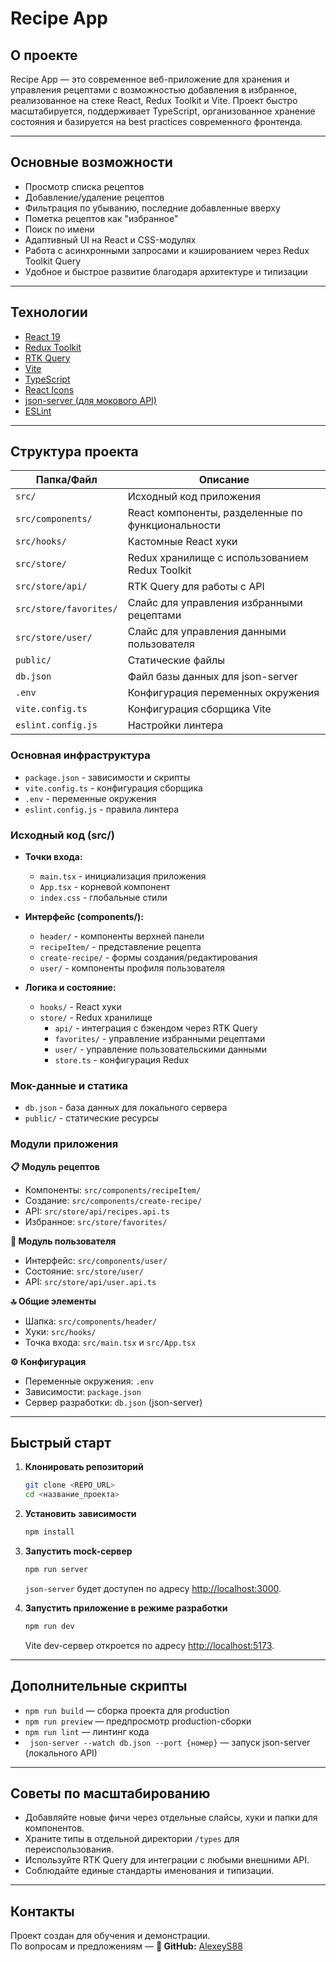 # Recipe App

## О проекте

Recipe App — это современное веб-приложение для хранения и управления рецептами с возможностью добавления в избранное, реализованное на стеке React, Redux Toolkit и Vite. Проект быстро масштабируется, поддерживает TypeScript, организованное хранение состояния и базируется на best practices современного фронтенда.

---

## Основные возможности

- Просмотр списка рецептов
- Добавление/удаление рецептов
- Фильтрация по убыванию, последние добавленные вверху 
- Пометка рецептов как "избранное"
- Поиск по имени
- Адаптивный UI на React и CSS-модулях
- Работа с асинхронными запросами и кэшированием через Redux Toolkit Query
- Удобное и быстрое развитие благодаря архитектуре и типизации

---

## Технологии

- [React 19](https://react.dev/)
- [Redux Toolkit](https://redux-toolkit.js.org/)
- [RTK Query](https://redux-toolkit.js.org/rtk-query/overview)
- [Vite](https://vitejs.dev/)
- [TypeScript](https://www.typescriptlang.org/)
- [React Icons](https://react-icons.github.io/react-icons/)
- [json-server (для мокового API)](https://github.com/typicode/json-server)
- [ESLint](https://eslint.org/)

---

## Структура проекта

| Папка/Файл | Описание |
|------------|----------|
| `src/` | Исходный код приложения |
| `src/components/` | React компоненты, разделенные по функциональности |
| `src/hooks/` | Кастомные React хуки |
| `src/store/` | Redux хранилище с использованием Redux Toolkit |
| `src/store/api/` | RTK Query для работы с API |
| `src/store/favorites/` | Слайс для управления избранными рецептами |
| `src/store/user/` | Слайс для управления данными пользователя |
| `public/` | Статические файлы |
| `db.json` | Файл базы данных для json-server |
| `.env` | Конфигурация переменных окружения |
| `vite.config.ts` | Конфигурация сборщика Vite |
| `eslint.config.js` | Настройки линтера |

### Основная инфраструктура
- `package.json` - зависимости и скрипты
- `vite.config.ts` - конфигурация сборщика
- `.env` - переменные окружения
- `eslint.config.js` - правила линтера

### Исходный код (src/)
- **Точки входа:**
    - `main.tsx` - инициализация приложения
    - `App.tsx` - корневой компонент
    - `index.css` - глобальные стили

- **Интерфейс (components/):**
    - `header/` - компоненты верхней панели
    - `recipeItem/` - представление рецепта
    - `create-recipe/` - формы создания/редактирования
    - `user/` - компоненты профиля пользователя

- **Логика и состояние:**
    - `hooks/` - React хуки
    - `store/` - Redux хранилище
        - `api/` - интеграция с бэкендом через RTK Query
        - `favorites/` - управление избранными рецептами
        - `user/` - управление пользовательскими данными
        - `store.ts` - конфигурация Redux

### Мок-данные и статика
- `db.json` - база данных для локального сервера
- `public/` - статические ресурсы


### Модули приложения

**📋 Модуль рецептов**
- Компоненты: `src/components/recipeItem/`
- Создание: `src/components/create-recipe/`
- API: `src/store/api/recipes.api.ts`
- Избранное: `src/store/favorites/`

**👤 Модуль пользователя**
- Интерфейс: `src/components/user/`
- Состояние: `src/store/user/`
- API: `src/store/api/user.api.ts`

**🔝 Общие элементы**
- Шапка: `src/components/header/`
- Хуки: `src/hooks/`
- Точка входа: `src/main.tsx` и `src/App.tsx`

**⚙️ Конфигурация**
- Переменные окружения: `.env`
- Зависимости: `package.json`
- Сервер разработки: `db.json` (json-server)
---

## Быстрый старт

1. **Клонировать репозиторий**
   ```bash
   git clone <REPO_URL>
   cd <название_проекта>
   ```

2. **Установить зависимости**
   ```bash
   npm install
   ```

3. **Запустить mock-сервер**
   ```bash
   npm run server
   ```
   `json-server` будет доступен по адресу [http://localhost:3000](http://localhost:3000).

4. **Запустить приложение в режиме разработки**
   ```bash
   npm run dev
   ```
   Vite dev-сервер откроется по адресу [http://localhost:5173](http://localhost:5173).

---

## Дополнительные скрипты

- `npm run build` — сборка проекта для production
- `npm run preview` — предпросмотр production-сборки
- `npm run lint` — линтинг кода
- ` json-server --watch db.json --port {номер}` — запуск json-server (локального API)

---

## Советы по масштабированию

- Добавляйте новые фичи через отдельные слайсы, хуки и папки для компонентов.
- Храните типы в отдельной директории `/types` для переиспользования.
- Используйте RTK Query для интеграции с любыми внешними API.
- Соблюдайте единые стандарты именования и типизации.

---

## Контакты

Проект создан для обучения и демонстрации.  
По вопросам и предложениям — **📁 GitHub:**
[AlexeyS88](https://github.com/AlexeyS88)